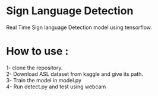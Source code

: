 # Sign Language Detection

Real Time Sign language Detection model using tensorflow.

# How to use :
1- clone the repository. <br>
2- Download ASL dataset from kaggle and give its path.<br>
3- Train the model in model.py<br>
4- Run detect.py and test using webcam
